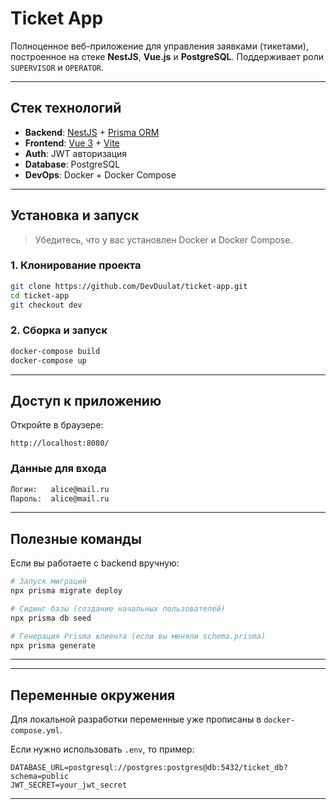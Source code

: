 

# Ticket App

Полноценное веб-приложение для управления заявками (тикетами), построенное на стеке **NestJS**, **Vue.js** и **PostgreSQL**. Поддерживает роли `SUPERVISOR` и `OPERATOR`.

---

## Стек технологий

- **Backend**: [NestJS](https://nestjs.com/) + [Prisma ORM](https://www.prisma.io/)
- **Frontend**: [Vue 3](https://vuejs.org/) + [Vite](https://vitejs.dev/)
- **Auth**: JWT авторизация
- **Database**: PostgreSQL
- **DevOps**: Docker + Docker Compose

---

## Установка и запуск

> Убедитесь, что у вас установлен Docker и Docker Compose.

### 1. Клонирование проекта

```bash
git clone https://github.com/DevDuulat/ticket-app.git
cd ticket-app
git checkout dev
````

### 2. Сборка и запуск

```bash
docker-compose build
docker-compose up
```

---
##  Доступ к приложению

Откройте в браузере:

```
http://localhost:8080/
```

### Данные для входа

```txt
Логин:   alice@mail.ru  
Пароль:  alice@mail.ru
```

---

## Полезные команды

Если вы работаете с backend вручную:

```bash
# Запуск миграций
npx prisma migrate deploy

# Сидинг базы (создание начальных пользователей)
npx prisma db seed

# Генерация Prisma клиента (если вы меняли schema.prisma)
npx prisma generate
```

---


---

##  Переменные окружения

Для локальной разработки переменные уже прописаны в `docker-compose.yml`.

Если нужно использовать `.env`, то пример:

```env
DATABASE_URL=postgresql://postgres:postgres@db:5432/ticket_db?schema=public
JWT_SECRET=your_jwt_secret
```

---


